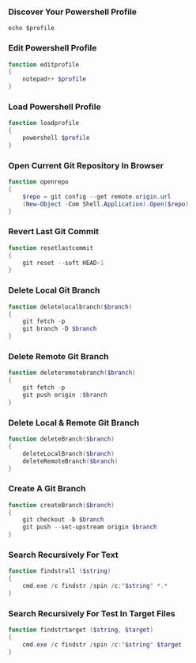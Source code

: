 <h3>Discover Your Powershell Profile</h3>

```
echo $profile
```

<h3>Edit Powershell Profile</h3>

```powershell
function editprofile 
{ 
    notepad++ $profile 
}
```

<h3>Load Powershell Profile</h3>

```powershell
function loadprofile 
{ 
    powershell $profile
}
```

<h3>Open Current Git Repository In Browser</h3>

```powershell
function openrepo 
{
    $repo = git config --get remote.origin.url
    (New-Object -Com Shell.Application).Open($repo)
}
```

<h3>Revert Last Git Commit</h3>

```powershell
function resetlastcommit 
{
    git reset --soft HEAD~1 
}
```

<h3>Delete Local Git Branch</h3>

```powershell
function deletelocalbranch($branch) 
{
    git fetch -p 
    git branch -D $branch
}
```

<h3>Delete Remote Git Branch</h3>

```powershell
function deleteremotebranch($branch) 
{
    git fetch -p 
    git push origin :$branch
}
```

<h3>Delete Local & Remote Git Branch</h3>

```powershell
function deleteBranch($branch) 
{
    deleteLocalBranch($branch)
    deleteRemoteBranch($branch)
}
```

<h3>Create A Git Branch</h3>

```powershell
function createBranch($branch) 
{
    git checkout -b $branch
    git push --set-upstream origin $branch
}
```

<h3>Search Recursively For Text</h3>

```powershell
function findstrall ($string) 
{
    cmd.exe /c findstr /spin /c:"$string" *.*
}
```

<h3>Search Recursively For Test In Target Files</h3>

```powershell
function findstrtarget ($string, $target) 
{
    cmd.exe /c findstr /spin /c:"$string" $target
}
```



